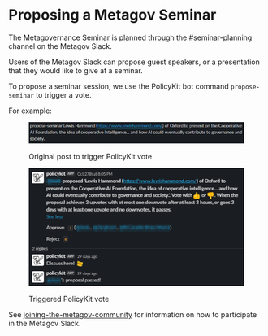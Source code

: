 # Proposing a Metagov Seminar

The Metagovernance Seminar is planned through the #seminar-planning channel on the Metagov Slack.&#x20;

Users of the Metagov Slack can propose guest speakers, or a presentation that they would like to give at a seminar.&#x20;

To propose a seminar session, we use the PolicyKit bot command `propose-seminar` to trigger a vote.&#x20;

For example:&#x20;

<figure><img src="../../../.gitbook/assets/qv0xiMWoX6.png" alt=""><figcaption><p>Original post to trigger PolicyKit vote</p></figcaption></figure>

<figure><img src="../../../.gitbook/assets/DQAfQy8KRY.png" alt=""><figcaption><p>Triggered PolicyKit vote</p></figcaption></figure>

See [joining-the-metagov-community](../../../community-overview/joining-the-metagov-community/ "mention") for information on how to participate in the Metagov Slack.
